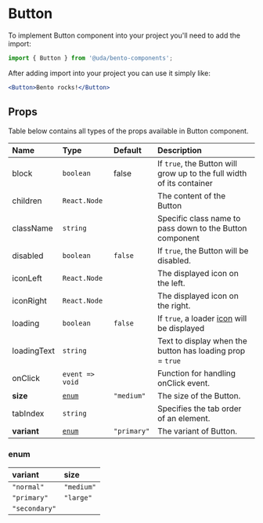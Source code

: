 # Button

To implement Button component into your project you'll need to add the import:

```jsx
import { Button } from '@uda/bento-components';
```

After adding import into your project you can use it simply like:

```jsx
<Button>Bento rocks!</Button>
```

## Props

Table below contains all types of the props available in Button component.

| Name        | Type            | Default     | Description                                                           |
| :---------- | :-------------- | :---------- | :-------------------------------------------------------------------- |
| block       | `boolean`       | false       | If `true`, the Button will grow up to the full width of its container |  |
| children    | `React.Node`    |             | The content of the Button                                             |
| className   | `string`        |             | Specific class name to pass down to the Button component              |
| disabled    | `boolean`       | `false`     | If `true`, the Button will be disabled.                               |
| iconLeft    | `React.Node`    |             | The displayed icon on the left.                                       |
| iconRight   | `React.Node`    |             | The displayed icon on the right.                                      |
| loading     | `boolean`       | `false`     | If `true`, a loader [icon](../Icon/README.md) will be displayed       |
| loadingText | `string`        |             | Text to display when the button has loading prop = `true`             |
| onClick     | `event => void` |             | Function for handling onClick event.                                  |
| **size**    | [`enum`](#enum) | `"medium"`  | The size of the Button.                                               |
| tabIndex    | `string`        |             | Specifies the tab order of an element.                                |
| **variant** | [`enum`](#enum) | `"primary"` | The variant of Button.                                                |

### enum

| variant       | size       |
| :------------ | :--------- |
| `"normal"`    | `"medium"` |
| `"primary"`   | `"large"`  |
| `"secondary"` |            |
